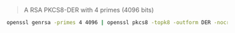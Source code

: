 > A RSA PKCS8-DER with 4 primes (4096 bits)

```sh
openssl genrsa -primes 4 4096 | openssl pkcs8 -topk8 -outform DER -nocrypt -out key
```
